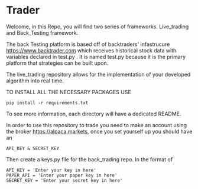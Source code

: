 # Trader

Welcome, in this Repo, you will find two series of frameworks. Live_trading 
and Back_Testing framework.

The back Testing platform is based off of backtraders' infastrucure https://www.backtrader.com
which receives historical stock data with variables declared in test.py . It is named test.py because it is the primary platform that strategies can be built upon.

The live_trading repository allows for the implementation of your developed algorithm into real time.

TO INSTALL ALL THE NECESSARY PACKAGES USE  

    pip install -r requirements.txt 


To see more information, each directory will have a dedicated README.

In order to use this repository to trade you need to make an account using the broker https://alpaca.markets, once you set yourself up you should have an

    API_KEY & SECRET_KEY
    
Then create a keys.py file for the back_trading repo. In the format of

    API_KEY = 'Enter your key in here'
    PAPER_API = 'Enter your paper key in here'
    SECRET_KEY = 'Enter your secret key in here'
    
